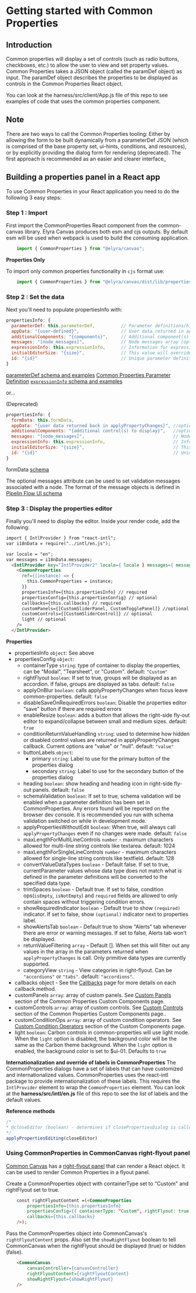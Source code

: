 # Getting started with Common Properties

## Introduction
Common properties will display a set of controls (such as radio buttons, checkboxes, etc.) to allow the user to view and set property values. Common Properties takes a JSON object (called the paramDef object) as input. The paramDef object describes the properties to be displayed as controls in the Common Properties React object.

You can look at the harness/src/client/App.js file of this repo to see examples of code that uses the common properties component.

## Note
There are two ways to call the Common Properties tooling: Either by allowing the form to be built dynamically from a parameterDef JSON (which is comprised of the base property set, ui-hints, conditions, and resources), or by explicitly providing the dialog form for rendering (deprecated). The first approach is recommended as an easier and clearer interface_

## Building a properties panel in a React app

To use Common Properties in your React application you need to do the following 3 easy steps:

### Step 1 : Import
First import the CommonProperties React component from the common-canvas library. Elyra Canvas produces both esm and cjs outputs. By default esm will be used when webpack is used to build the consuming application.

```js
    import { CommonProperties } from "@elyra/canvas";
```
**Properties Only**

To import only common properties functionality in `cjs` format use:

```js
    import { CommonProperties } from "@elyra/canvas/dist/lib/properties";
```


### Step 2 : Set the data
Next you'll need to populate propertiesInfo with:

```js
propertiesInfo: {
  parameterDef: this.parameterDef,          // Parameter definitions/hints/conditions
  appData: "{user-defined}",                // User data returned in applyPropertyChanges [optional]
  additionalComponents: "{components}",     // Additional component(s) to display [optional]
  messages: "[node_messages]",              // Node messages array [optional]
  expressionInfo: this.expressionInfo,      // Information for expression builder [optional],
  initialEditorSize: "{size}",	            // This value will override the value of editor_size in uiHints. This can have a value of "small", "medium", "large", or null [optional]
  id: "{id}"	                            // Unique parameter definition ID [Optional]
}
```
[parameterDef schema and examples](https://github.com/elyra-ai/pipeline-schemas/tree/master/common-canvas/parameter-defs)
[Common Properties Parameter Definition](04.01-parameter-definition.md)
[`expressionInfo` schema and examples](https://github.com/elyra-ai/pipeline-schemas/tree/master)

or...

(Deprecated)
```js
propertiesInfo: {
  formData: this.formData,
  appData: "{user data returned back in applyPropertyChanges}", //optional
  additionalComponents: "{additional control(s) to display}",   //optional
  messages: "[node_messages]",                                  // Node messages array [optional]
  expressionInfo: this.expressionInfo,                          // Information for expression builder [optional]
  initialEditorSize: "{size}",	                                // This value will override the value of editor_size in uiHints. This can have a value of "small", "medium", "large", or null [optional]
  id: "{id}"	                                                // Unique parameter definition ID [Optional]
}
```
formData [schema](https://github.com/elyra-ai/pipeline-schemas/tree/master/common-canvas/form)

The optional messages attribute can be used to set validation messages associated with a node.  The format of the message objects is defined in [Pipelin Flow UI schema](https://github.com/elyra-ai/pipeline-schemas/blob/master/common-pipeline/pipeline-flow/pipeline-flow-ui-v1-schema.json)

### Step 3 : Display the properties editor

Finally you'll need to display the editor. Inside your render code, add the following:
```html
import { IntlProvider } from "react-intl";
var i18nData = require("../intl/en.js");

var locale = "en";
var messages = i18nData.messages;
  <IntlProvider key="IntlProvider2" locale={ locale } messages={ messages }>
    <CommonProperties
      ref={(instance) => {
        this.CommonProperties = instance;
      }}
      propertiesInfo={this.propertiesInfo} // required
      propertiesConfig={this.propertiesConfig} // optional
      callbacks={this.callbacks} // required
      customPanels={[CustomSliderPanel, CustomTogglePanel]} //optional
      customControls={[CustomSliderControl]} // optional
      light // optional
    />
  </IntlProvider>
```
**Properties**

- propertiesInfo `object`: See above
- propertiesConfig `object`:
    - containerType `string`: type of container to display the properties, can be "Modal", "Tearsheet", or "Custom".  default: `"Custom"`
    - rightFlyout `boolean`: If set to true, groups will be displayed as an accordion. If false, groups are displayed as tabs. default: `false`
    - applyOnBlur `boolean`: calls applyPropertyChanges when focus leave common-properties.  default: `false`
    - disableSaveOnRequiredErrors `boolean`: Disable the properties editor "save" button if there are required errors
    - enableResize `boolean`: adds a button that allows the right-side fly-out editor to expand/collapse between small and medium sizes. default: `true`
    - conditionReturnValueHandling `string`: used to determine how hidden or disabled control values are returned in applyPropertyChanges callback.  Current options are "value" or "null".  default: `"value"`
    - buttonLabels `object`:
        - primary `string`: Label to use for the primary button of the properties dialog
        - secondary `string`: Label to use for the secondary button of the properties dialog
    - heading `boolean`: show heading and heading icon in right-side fly-out panels. default: `false`
    - schemaValidation `boolean`: If set to true, schema validation will be enabled when a parameter definition has been set in CommonProperties. Any errors found will be reported on the browser dev console. It is recommended you run with schema validation switched on while in development mode.
    - applyPropertiesWithoutEdit `boolean`: When true, will always call `applyPropertyChanges` even if no changes were made.  default: `false`
    - maxLengthForMultiLineControls `number` - maximum characters allowed for multi-line string controls like textarea. default: 1024
    - maxLengthForSingleLineControls `number` - maximum characters allowed for single-line string controls like textfield. default: 128
    - convertValueDataTypes `boolean` - Default false. If set to true, currentParameter values whose data type does not match what is defined in the parameter definitions will be converted to the specified data type.
    - trimSpaces `boolean` - Default true. If set to false, condition ops(`isEmpty`, `isNotEmpty`) and `required` fields are allowed to only contain spaces without triggering condition errors.
    - showRequiredIndicator `boolean` - Default true to show `(required)` indicator. If set to false, show `(optional)` indicator next to properties label.
    - showAlertsTab `boolean` - Default true to show "Alerts" tab whenever there are error or warning messages. If set to false, Alerts tab won't be displayed.
    - returnValueFiltering `array` - Default []. When set this will filter out any values in the array in the parameters returned when `applyPropertyChanges` is call.  Only primitive data types are currently supported.
    - categoryView `string` - View categories in right-flyout. Can be `"accordions"` or `"tabs"`. default: `"accordions"`.
- callbacks object - See the [Callbacks](04.02-callbacks.md) page for more details on each callback method.
- customPanels `array`: array of custom panels.  See [Custom Panels](04.06-custom-components.md#custom-panels) section of the Common Properties Custom Components page.
- customControls `array`: array of custom controls. See [Custom Controls](04.06-custom-components.md#custom-controls) section of the Common Properties Custom Components page..
- customConditionOps `array`: array of custom condition operators.  See [Custom Condition Operators](04.06-custom-components.md#custom-condition-operators) section of the Custom Components page.
- light `boolean`: Carbon controls in common-properties will use light mode. When the `light` option is disabled, the background color will be the same as the Carbon theme background. When the `light` option is enabled, the background color is set to $ui-01. Defaults to `true`

**Internationalization and override of labels in CommonProperties**
The CommonProperties dialogs have a set of labels that can have customized and internationalized values.  CommonProperties uses the react-intl package to provide internationalization of these labels.  This requires the `IntlProvider` element to wrap the `CommonProperties` element.
You can look at the **harness/src/intl/en.js** file of this repo to see the list of labels and the default values.

**Reference methods**
```js
/*
* @closeEditor (boolean) - determines if closePropertiesDialog is called or not
*/
applyPropertiesEditing(closeEditor)
```


### Using CommonProperties in CommonCanvas right-flyout panel

[Common Canvas](03-common-canvas.md) has a [right-flyout panel](03-common-canvas.md#right-flyout-panel-parameters) that can render a React object. It can be used to render Common Properties in a flyout panel.

Create a CommonProperties object with containerType set to "Custom" and rightFlyout set to true.
```html
    const rightFlyoutContent =(<CommonProperties
        propertiesInfo={this.propertiesInfo}
        propertiesConfig={{ containerType: "Custom", rightFlyout: true }}
        callbacks={this.callbacks}
    />);
```

Pass the CommonProperties object into CommonCanvas's `rightFlyoutContent` props. Also set the `showRightFlyout` boolean to tell CommonCanvas when the rightFlyout should be displayed (true) or hidden (false).
```html
    <CommonCanvas
        canvasController={canvasController}
        rightFlyoutContent={rightFlyoutContent}
        showRightFlyout={showRightFlyout}
    />
```

